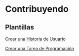 # Contribuyendo

## Plantillas

[Crear una Historia de Usuario](https://github.com/Dibad/Proyecto-FIS/issues/new?template=historia.md)

[Crear una Tarea de Programación](https://github.com/Dibad/Proyecto-FIS/issues/new?template=tarea.md)

